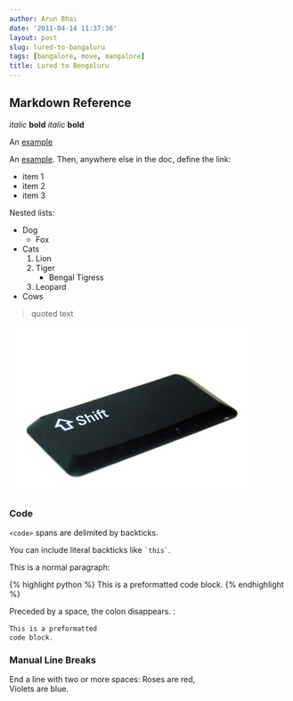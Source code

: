 ```yaml
---
author: Arun Bhai
date: '2011-04-14 11:37:36'
layout: post
slug: lured-to-bangaluru
tags: [bangalore, move, mangalore]
title: Lured to Bengaluru
---
```


Markdown Reference
-----------------------

*italic*   **bold**
_italic_   __bold__

An [example](http://url.com/ "Title")

An [example][id]. Then, anywhere
else in the doc, define the link:

   [id]: http://example.com/  "Title"
   
   

* item 1
* item 2
* item 3

Nested lists:

*   Dog
    * Fox
*   Cats
    1.  Lion
    2.  Tiger
        * Bengal Tigress
    3.  Leopard
*   Cows

> quoted text

<img src="/blog/img/shift-key.jpg" width="430" height="300" alt="Shift key" title="Shift key (photo by www.garrisonphoto.org/sxc)" class="alignright"/>

### Code

`<code>` spans are delimited
by backticks.

You can include literal backticks
like `` `this` ``.

This is a normal paragraph:

{% highlight python %}
    This is a preformatted
    code block.
{% endhighlight %}

Preceded by a space, the colon
disappears. :

    This is a preformatted
    code block.
    
### Manual Line Breaks

End a line with two or more spaces:
Roses are red,  
Violets are blue.  
